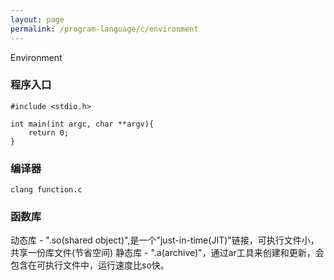 ```yaml
---
layout: page
permalink: /program-language/c/environment
---
```


Environment

### 程序入口

    #include <stdio.h>

    int main(int argc, char **argv){
        return 0;
    }

### 编译器
    
    clang function.c

### 函数库

动态库 - ".so(shared object)",是一个"just-in-time(JIT)"链接，可执行文件小，共享一份库文件(节省空间)
静态库 - ".a(archive)"，通过ar工具来创建和更新，会包含在可执行文件中，运行速度比so快。


